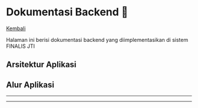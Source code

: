 # Dokumentasi Backend 🐔

[Kembali](README.md)

Halaman ini berisi dokumentasi backend yang diimplementasikan di sistem FINALIS JTI

## Arsitektur Aplikasi

## Alur Aplikasi

---
---
